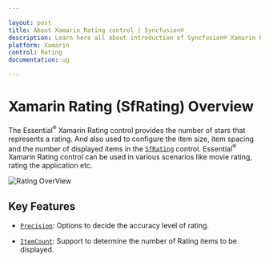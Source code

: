 ```yaml
---

layout: post
title: About Xamarin Rating control | Syncfusion®
description: Learn here all about introduction of Syncfusion® Xamarin Rating (SfRating) control, its elements and more.
platform: Xamarin
control: Rating
documentation: ug

---
```

# Xamarin Rating (SfRating) Overview

The Essential<sup>®</sup> Xamarin Rating control provides the number of stars that represents a rating. And also used to configure the item size, item spacing and the number of displayed items in the [`SfRating`](https://help.syncfusion.com/cr/xamarin/Syncfusion.SfRating.XForms.SfRating.html) control. Essential<sup>®</sup> Xamarin Rating control can be used in various scenarios like movie rating, rating the application etc.

![Rating OverView](images/overview.png)

## Key Features

* [`Precision`](https://help.syncfusion.com/cr/xamarin/Syncfusion.SfRating.XForms.SfRating.html#Syncfusion_SfRating_XForms_SfRating_Precision): Options to decide the accuracy level of rating.

* [`ItemCount`](https://help.syncfusion.com/cr/xamarin/Syncfusion.SfRating.XForms.SfRating.html#Syncfusion_SfRating_XForms_SfRating_ItemCount): Support to determine the number of Rating items to be displayed.

